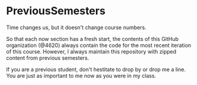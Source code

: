 # PreviousSemesters

Time changes us, but it doesn't change course numbers.

So that each now section has a fresh start, the contents of this GitHub organization (@4620) always contain the code for the most recent iteration of this course. However, I always maintain this repository with zipped content from previous semesters. 

If you are a previous student, don't hestitate to drop by or drop me a line. You are just as important to me now as you were in my class.
